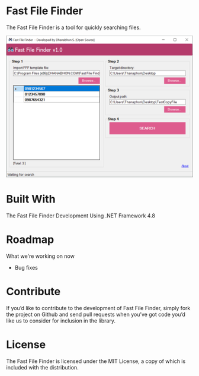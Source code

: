 # Fast File Finder
The Fast File Finder is a tool for quickly searching files.

<img src="https://github.com/Dhanabhon/FastFileFinder/blob/main/screen_shot_v1.PNG"/>

# Built With
The Fast File Finder Development Using .NET Framework 4.8

# Roadmap
What we're working on now
- Bug fixes

# Contribute
If you’d like to contribute to the development of Fast File Finder, simply fork the project on Github and send pull requests when you’ve got code you’d like us to consider for inclusion in the library.

# License
The Fast File Finder is licensed under the MIT License, a copy of which is included with the distribution.
